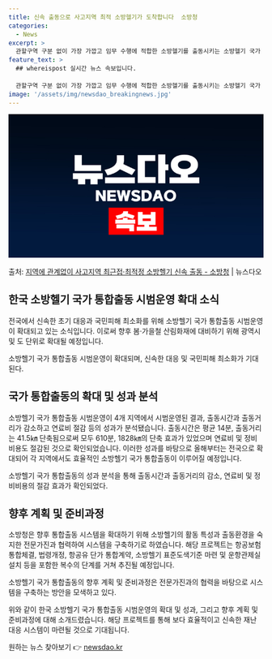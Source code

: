 ```yaml
---
title: 신속 출동으로 사고지역 최적 소방헬기가 도착합니다  소방청
categories:
  - News
excerpt: >
  관할구역 구분 없이 가장 가깝고 임무 수행에 적합한 소방헬기를 출동시키는 소방헬기 국가 통합출동이 전국으로 …
feature_text: >
  ## whereispost 실시간 뉴스 속보입니다.

  관할구역 구분 없이 가장 가깝고 임무 수행에 적합한 소방헬기를 출동시키는 소방헬기 국가 통합출동이 전국으로 …
image: '/assets/img/newsdao_breakingnews.jpg'
---
```


![뉴스다오 속보](/assets/img/newsdao_breakingnews.jpg)

<p>출처: <a href="https://newsdao.kr/2949" rel="dofollow">지역에 관계없이 사고지역 최근접·최적정 소방헬기 신속 출동 - 소방청</a> | 뉴스다오</p>

<h2 data-ke-size="size26">한국 소방헬기 국가 통합출동 시범운영 확대 소식</h2>
전국에서 신속한 초기 대응과 국민피해 최소화를 위해 소방헬기 국가 통합출동 시범운영이 확대되고 있는 소식입니다. 이로써 향후 봄·가을철 산림화재에 대비하기 위해 광역시 및 도 단위로 확대될 예정입니다.

<p data-ke-size="size16">소방헬기 국가 통합출동 시범운영이 확대되며, 신속한 대응 및 국민피해 최소화가 기대된다.</p>

<h2 data-ke-size="size26">국가 통합출동의 확대 및 성과 분석</h2>
소방헬기 국가 통합출동 시범운영이 4개 지역에서 시범운영된 결과, 출동시간과 출동거리가 감소하고 연료비 절감 등의 성과가 분석됐습니다. 출동시간은 평균 14분, 출동거리는 41.5㎞ 단축됨으로써 모두 610분, 1828㎞의 단축 효과가 있었으며 연료비 및 정비비용도 절감된 것으로 확인되었습니다. 이러한 성과를 바탕으로 올해부터는 전국으로 확대되어 각 지역에서도 효율적인 소방헬기 국가 통합출동이 이루어질 예정입니다.

<p data-ke-size="size16">소방헬기 국가 통합출동의 성과 분석을 통해 출동시간과 출동거리의 감소, 연료비 및 정비비용의 절감 효과가 확인되었다.</p>

<h2 data-ke-size="size26">향후 계획 및 준비과정</h2>
소방청은 향후 통합출동 시스템을 확대하기 위해 소방헬기의 활동 특성과 출동환경을 숙지한 전문가진과 협력하여 시스템을 구축하기로 하였습니다. 해당 프로젝트는 항공보험 통합체결, 법령개정, 항공유 단가 통합계약, 소방헬기 표준도색기준 마련 및 운항관제실 설치 등을 포함한 복수의 단계를 거쳐 추진될 예정입니다.

<p data-ke-size="size16">소방헬기 국가 통합출동의 향후 계획 및 준비과정은 전문가진과의 협력을 바탕으로 시스템을 구축하는 방안을 모색하고 있다.</p>

위와 같이 한국 소방헬기 국가 통합출동 시범운영의 확대 및 성과, 그리고 향후 계획 및 준비과정에 대해 소개드렸습니다. 해당 프로젝트를 통해 보다 효율적이고 신속한 재난 대응 시스템이 마련될 것으로 기대됩니다. 

원하는 뉴스 찾아보기 👉 <a href="https://newsdao.kr" rel="dofollow">newsdao.kr</a>


